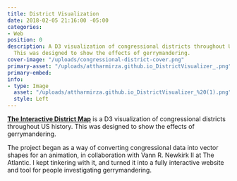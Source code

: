 ```yaml
---
title: District Visualization
date: 2018-02-05 21:16:00 -05:00
categories:
- Web
position: 0
description: A D3 visualization of congressional districts throughout US history.
  This was designed to show the effects of gerrymandering.
cover-image: "/uploads/congressional-district-cover.png"
primary-asset: "/uploads/attharmirza.github.io_DistrictVisualizer_.png"
primary-embed: 
info:
- type: Image
  asset: "/uploads/attharmirza.github.io_DistrictVisualizer_%20(1).png"
  style: Left
---
```


[**The Interactive District Map**](https://attharmirza.github.io/DistrictVisualizer/) is a D3 visualization of congressional districts throughout US history. This was designed to show the effects of gerrymandering.

The project began as a way of converting congressional data into vector shapes for an animation, in collaboration with Vann R. Newkirk II at The Atlantic. I kept tinkering with it, and turned it into a fully interactive website and tool for people investigating gerrymandering.
